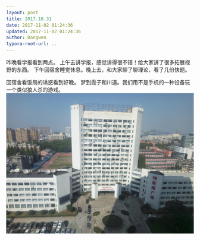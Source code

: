 ```yaml
---
layout: post
title: 2017.10.31
date: 2017-11-02 01:24:36
updated: 2017-11-02 01:24:36
author: Dongwen
typora-root-url: ..
---
```




昨晚看学报看到两点。
上午去讲学报，感觉讲得很不错！给大家讲了很多拓展视野的东西。
下午回宿舍睡觉休息。晚上去，和大家聊了聊理论，看了几份快题。

回宿舍看饭局的诱惑看到好晚。
梦到霞子和川道。我们用不是手机的一种设备玩一个类似狼人杀的游戏。 ![](/img/in-post/x46363616.jpg)
